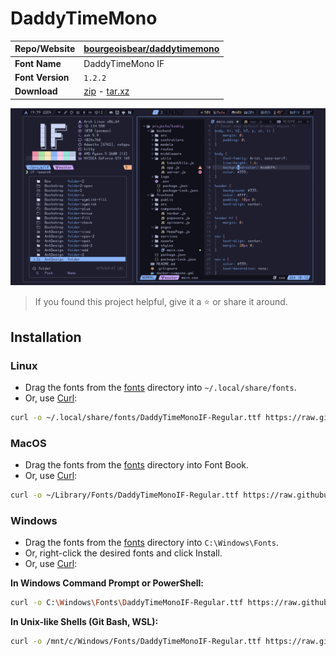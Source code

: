 <!-- SHORTCUT REFERENCE LINKS -->

[zip]: https://github.com/iconicFonts/if/releases/download/v1.1.0/DaddyTimeMono.zip
[tar]: https://github.com/iconicFonts/if/releases/download/v1.1.0/DaddyTimeMono.tar.gz
[url]: https://github.com/bourgeoisbear/daddytimemono

# DaddyTimeMono

| Repo/Website     | [bourgeoisbear/daddytimemono][url] |
| :--------------- | :--------------------------------- |
| **Font Name**    | DaddyTimeMono IF                   |
| **Font Version** | `1.2.2`                            |
| **Download**     | [zip][zip] - [tar.xz][tar]         |

![Font preview](preview.png)

> If you found this project helpful, give it a :star: or share it around.

## Installation

### Linux

- Drag the fonts from the [fonts](fonts) directory into `~/.local/share/fonts`.
- Or, use [Curl](https://github.com/curl/curl):

```sh
curl -o ~/.local/share/fonts/DaddyTimeMonoIF-Regular.ttf https://raw.githubusercontent.com/iconicFonts/if/main/fonts/patched/DaddyTimeMono/fonts/DaddyTimeMonoIF-Regular.ttf
```

### MacOS

- Drag the fonts from the [fonts](fonts) directory into Font Book.
- Or, use [Curl](https://github.com/curl/curl):

```sh
curl -o ~/Library/Fonts/DaddyTimeMonoIF-Regular.ttf https://raw.githubusercontent.com/iconicFonts/if/main/fonts/patched/DaddyTimeMono/fonts/DaddyTimeMonoIF-Regular.ttf
```

### Windows

- Drag the fonts from the [fonts](fonts) directory into `C:\Windows\Fonts`.
- Or, right-click the desired fonts and click Install.
- Or, use [Curl](https://github.com/curl/curl):

**In Windows Command Prompt or PowerShell:**

```sh
curl -o C:\Windows\Fonts\DaddyTimeMonoIF-Regular.ttf https://raw.githubusercontent.com/iconicFonts/if/main/fonts/patched/DaddyTimeMono/fonts/DaddyTimeMonoIF-Regular.ttf
```

**In Unix-like Shells (Git Bash, WSL):**

```sh
curl -o /mnt/c/Windows/Fonts/DaddyTimeMonoIF-Regular.ttf https://raw.githubusercontent.com/iconicFonts/if/main/fonts/patched/DaddyTimeMono/fonts/DaddyTimeMonoIF-Regular.ttf
```
